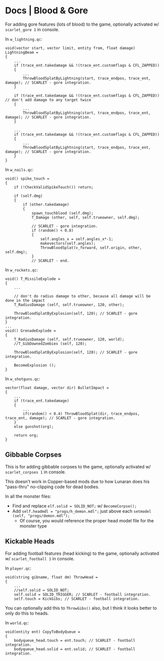 # Docs | Blood & Gore

For adding gore features (lots of blood) to the game, optionally activated w/ ``scarlet_gore 1`` in console.

In ``w_lightning.qc``:

```
void(vector start, vector limit, entity from, float damage) LightningBeam =
{
    ...
    if (trace_ent.takedamage && !(trace_ent.customflags & CFL_ZAPPED))
    {
        ...
        ThrowBloodSplatByLightning(start, trace_endpos, trace_ent, damage); // SCARLET - gore integration.
    }

    if (trace_ent.takedamage && !(trace_ent.customflags & CFL_ZAPPED))  // don't add damage to any target twice
    {
        ...
        ThrowBloodSplatByLightning(start, trace_endpos, trace_ent, damage); // SCARLET - gore integration.
    }

    ...
    if (trace_ent.takedamage && !(trace_ent.customflags & CFL_ZAPPED))
    {
        ...
        ThrowBloodSplatByLightning(start, trace_endpos, trace_ent, damage); // SCARLET - gore integration.
    }
}
```

In ``w_nails.qc``:

```
void() spike_touch =
{
    if (!CheckValidSpikeTouch()) return;

    if (self.dmg)
    {
        if (other.takedamage)
        {
            spawn_touchblood (self.dmg);
            T_Damage (other, self, self.trueowner, self.dmg);

            // SCARLET - gore integration.
            if (random() < 0.8)
            {
                self.angles_x = self.angles_x*-1;
                makevectors(self.angles);
                ThrowBloodSplat(v_forward, self.origin, other, self.dmg);
            }
            // SCARLET - end.
```

In ``w_rockets.qc``:

```
void() T_MissileExplode =
{
    ...

    // don't do radius damage to other, because all damage will be done in the impact
    T_RadiusDamage (self, self.trueowner, 120, other);

    ThrowBloodSplatByExplosion(self, 120); // SCARLET - gore integration.
}
...
void() GrenadeExplode =
{
    T_RadiusDamage (self, self.trueowner, 120, world);
    //T_GibDownedZombies (self, 120);

    ThrowBloodSplatByExplosion(self, 120); // SCARLET - gore integration.

    BecomeExplosion ();
}
```

In ``w_shotguns.qc``:

```
vector(float damage, vector dir) BulletImpact =
{
    ...
    if (trace_ent.takedamage)
    {
        ...
        if(random() < 0.4) ThrowBloodSplat(dir, trace_endpos, trace_ent, damage); // SCARLET - gore integration.
    }
    else gunshot(org);

    return org;
}
```

## Gibbable Corpses

This is for adding gibbable corpses to the game, optionally activated w/ ``scarlet_corpses 1`` in console.

This doesn't work in Copper-based mods due to how Lunaran does his "pass-thru" no-clipping code for dead bodies.

In all the monster files:

- Find and replace ``elf.solid = SOLID_NOT;`` w/ ``BecomeCorpse();``
- Add ``self.headmdl = "progs/h_demon.mdl";`` just above each ``setmodel (self, "progs/demon.mdl");``
    - Of course, you would reference the proper head model file for the monster type

## Kickable Heads

For adding football features (head kicking) to the game, optionally activated w/ ``scarlet_football 1`` in console.

In ``player.qc``:

```
void(string gibname, float dm) ThrowHead =
{
    ...
    //self.solid = SOLID_NOT;
    self.solid = SOLID_TRIGGER; // SCARLET - football integration.
    self.touch = KickGibs; // SCARLET - football integration.
```

You can optionally add this to ``ThrowGibs()`` also, but I think it looks better to only do this to heads.

In ``world.qc``:

```
void(entity ent) CopyToBodyQueue =
{
    bodyqueue_head.touch = ent.touch; // SCARLET - football integration.
    bodyqueue_head.solid = ent.solid; // SCARLET - football integration.
```